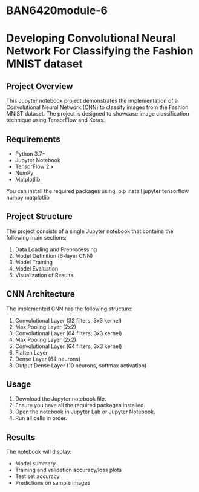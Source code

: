 # BAN6420module-6
# Developing Convolutional Neural Network For Classifying the Fashion MNIST dataset

## Project Overview

This Jupyter notebook project demonstrates the implementation of a Convolutional Neural Network (CNN) to classify images from the Fashion MNIST dataset. The project is designed to showcase  image classification technique using TensorFlow and Keras.

## Requirements

- Python 3.7+
- Jupyter Notebook
- TensorFlow 2.x
- NumPy
- Matplotlib

You can install the required packages using: pip install jupyter tensorflow numpy matplotlib


## Project Structure

The project consists of a single Jupyter notebook  that contains the following main sections:

1. Data Loading and Preprocessing
2. Model Definition (6-layer CNN)
3. Model Training
4. Model Evaluation
5. Visualization of Results

## CNN Architecture

The implemented CNN has the following structure:

1. Convolutional Layer (32 filters, 3x3 kernel)
2. Max Pooling Layer (2x2)
3. Convolutional Layer (64 filters, 3x3 kernel)
4. Max Pooling Layer (2x2)
5. Convolutional Layer (64 filters, 3x3 kernel)
6. Flatten Layer
7. Dense Layer (64 neurons)
8. Output Dense Layer (10 neurons, softmax activation)

## Usage

1. Download the Jupyter notebook file.
2. Ensure you have all the required packages installed.
3. Open the notebook in Jupyter Lab or Jupyter Notebook.
4. Run all cells in order.

## Results

The notebook will display:

- Model summary
- Training and validation accuracy/loss plots
- Test set accuracy
- Predictions on sample images
